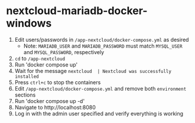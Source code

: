 ﻿# nextcloud-mariadb-docker-windows

1) Edit users/passwords in `/app-nextcloud/docker-compose.yml` as desired
   * Note: `MARIADB_USER` and `MARIADB_PASSWORD` must match `MYSQL_USER` and `MYSQL_PASSWORD`, respectively 
2) `cd` to `/app-nextcloud` 
3) Run 'docker compose up'
4) Wait for the message `nextcloud  | Nextcloud was successfully installed`
5) Press `ctrl+c` to stop the containers
6) Edit `/app-nextcloud/docker-compose.yml` and remove both `environment` sections
7) Run 'docker compose up -d'
8) Navigate to http://localhost:8080
9) Log in with the admin user specified and verify everything is working